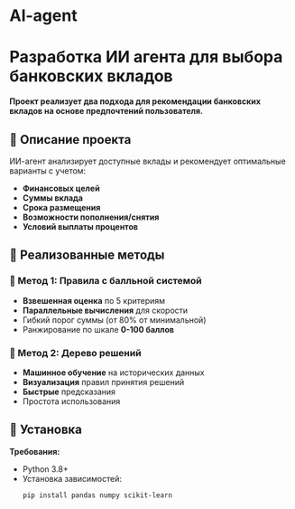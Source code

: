 # AI-agent
# Разработка ИИ агента для выбора банковских вкладов

**Проект реализует два подхода для рекомендации банковских вкладов на основе предпочтений пользователя.**

## 📌 Описание проекта

ИИ-агент анализирует доступные вклады и рекомендует оптимальные варианты с учетом:
- **Финансовых целей**
- **Суммы вклада** 
- **Срока размещения**
- **Возможности пополнения/снятия**
- **Условий выплаты процентов**

## 🔧 Реализованные методы

### 🎯 Метод 1: Правила с балльной системой
- **Взвешенная оценка** по 5 критериям
- **Параллельные вычисления** для скорости
- Гибкий порог суммы (от 80% от минимальной)
- Ранжирование по шкале **0-100 баллов**

### 🌳 Метод 2: Дерево решений
- **Машинное обучение** на исторических данных
- **Визуализация** правил принятия решений
- **Быстрые** предсказания
- Простота использования

## 🚀 Установка

**Требования:**
- Python 3.8+
- Установка зависимостей:
  ```bash
  pip install pandas numpy scikit-learn
